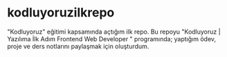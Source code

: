 # kodluyoruzilkrepo
"Kodluyoruz" eğitimi kapsamında açtığım ilk repo.
Bu repoyu "Kodluyoruz | Yazılıma İlk Adım Frontend Web Developer " programında; yaptığım ödev, proje ve ders notlarını paylaşmak için oluşturdum.

